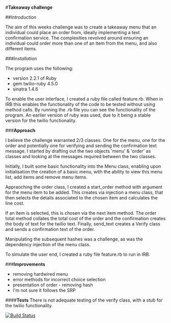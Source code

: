 
#**Takeaway challenge**

##*Introduction*

The aim of this weeks challenge was to create a takeaway menu that an individual could place an order from, ideally implementing a text confirmation service. The complexities revolved around ensuring an individual could order more than one of an item from the menu, and also different items.

###*Installation*

The program uses the following:
- version 2.2.1 of Ruby
- gem twilio-ruby 4.5.0
- sinatra 1.4.6

To enable the user interface, I created a ruby file called feature.rb. When in IRB this enables the functionality of the code to be tested without using method calls. By running the .rb file you can see the functionality of the program. An earlier version of ruby was used, due to it being a stable version for the twilio functionality.

###**Approach**

I believe the challenge warranted 2/3 classes. One for the menu, one for the order and potentially one for verifying and sending the confirmation text message. I started by drafting out the two objects 'menu' & 'order' as classes and looking at the messages required between the two classes.

Initially, I built some basic functionality into the Menu class, enabling upon initialisation the creation of a basic menu, with the ability to view this menu list, add items and remove menu items.

Appraoching the order class, I created a start_order method with argument for the menu item to be added. This creates via injection a menu class, that then selects the details associated to the chosen item and calculates the line cost.

If an item is selected, this is chosen via the next item method. The order total method collates the total cost of the order and the confirmation creates the body of text for the twilio text. Finally, send_text creates a Verify class and sends a confirmation text of the order.

Manipulating the subsequent hashes was a challenge, as was the dependency injection of the menu class.

To simulate the user end, I created a ruby file feature.rb to run in IRB.

###**Improvements**
- removing hardwired menu
- error methods for incorrect choice selection
- presentation of order - removing hash
- I'm not sure it follows the SRP

####**Tests**
There is not adequate testing of the verify class, with a stub for the twilio functionality.

[![Build Status](https://travis-ci.org/makersacademy/takeaway-challenge.svg?branch=master)](https://travis-ci.org/makersacademy/takeaway-challenge)
